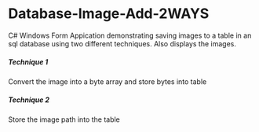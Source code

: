 Database-Image-Add-2WAYS
========================

C# Windows Form Appication demonstrating saving images to a table in an sql database using two different techniques. Also displays the images.

<h5>Technique 1</h5>
Convert the image into a byte array and store bytes into table
<h5>Technique 2</h5>
Store the image path into the table
